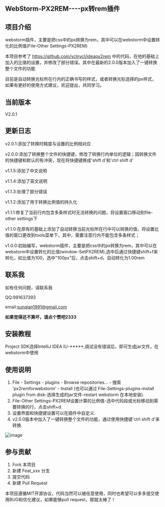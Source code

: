 ## WebStorm-PX2REM----px转rem插件

## 项目介绍

webstorm插件，主要是把css中的px转换为rem，其中可以在webstorm中设置转化的比例值(File-Other Settings-PX2REM)

本项目参考了 https://github.com/yclnycl/ideapx2rem 中的代码，在他的基础上加入的比值的设置，并修改了部分错误。其中在最新的2.0.0版本加入了一键转换整个文件的功能

目前是自动转换光标所在行内的正确书写的样式，或者转换光标选择的px样式，如果有更好的使用方式建议，欢迎提出，共同学习。


## 当前版本

V2.0.1

## 更新日志

v2.0.1:添加了转换时精度与设置的比例相对应

v2.0.0:添加了转换整个文件的快捷键，修改了转换行内单位的逻辑；因转换文件的快捷键和默认的有冲突，现在将快捷键换成'shift d'和'ctrl shift d'

v1.1.5:添加了中文说明

v1.1.4:添加了英文说明

v1.1.3:处理了部分错误

v1.1.2:添加了用于转换比例值的持久化 

v1.1.1:修复了当前行内包含多条样式时无法转换的问题，将设置窗口移动到file-other settings下

v1.1.0:在原有的基础上添加了自动转换当前光标所在行中可以转换的值，将设置比值的窗口更改到tools菜单下，其中，需要注意行内不能包含多条样式；

v1.0.0:初始编写，webstorm插件，主要是把css中的px转换为rem，其中可以在webstorm中设置转化的比值(window-SetPX2REM),选中后通过快捷键shift+f来转化，如比值为100，选中"100px"后，点击shift+d，自动转化为1.00rem

## 联系我

如有任何问题，请联系我

QQ:991637393

email:sunqian1991@gmail.com

**如果觉得还不算坏，请点个赞吧2333**

## 安装教程

Project SDK选择IntelliJ IDEA IU-*****,调试没有错误后，即可生成jar文件，在webstorm中使用

## 使用说明

1. File - Settings - plugins - Browse repositories... - 搜索 'px2remforwebstorm' - Install (也可以通过 File-Settings-plugins-install plugin from disk-选择生成的jar文件-restart webstorm 在本地安装).
2. File-Other Settings-PX2REM设置计算的比例值-选中代码段或光标移动到需要转换的行，点击shift+d.
3. 设置界面和快捷键设置可以在插件中自定义.
4. v2.0.0版本中加入了一键转换整个文件的功能，通过使用快捷键'ctrl shift d'来转换.

![image][opt_gif]

## 参与贡献

1. Fork 本项目
2. 新建 Feat_xxx 分支
3. 提交代码
4. 新建 Pull Request

本项目遵循MIT开源协议，代码当然可以被任意使用，同时也希望可以多多提交使用BUG和优化建议，如果能够pull request，那就太棒了！



[opt_gif]:https://github.com/sunqian1991/WebStorm-PX2REM/raw/dev/resources/option.gif
